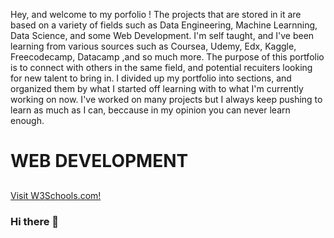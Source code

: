 <p>Hey, and welcome to my porfolio ! The projects that are stored in it are based on a variety of fields such as Data Engineering, Machine Learnning, Data Science, and some Web Development. I'm self taught, and I've been learning from various sources such as Coursea, Udemy, Edx, Kaggle, Freecodecamp, Datacamp ,and so much more. The purpose of this portfolio is to connect with others in the same field, and potential recuiters looking for new talent to bring in. I divided up my portfolio into sections, and organized them  by what I started off learning with to what I'm currently working on now. I've worked on many projects but I always keep pushing to learn as much as I can, beccause in my opinion you can never learn enough.</p>

<h1>WEB DEVELOPMENT</h1>
<h2></h2>
<a href="https://">Visit W3Schools.com!</a>







### Hi there 👋

<!--
**TEV1996/TEV1996** is a ✨ _special_ ✨ repository because its `README.md` (this file) appears on your GitHub profile.

Here are some ideas to get you started:

- 🔭 I’m currently working on ...
- 🌱 I’m currently learning ...
- 👯 I’m looking to collaborate on ... Anything, it's my passion to work in this field.
- 💬 Ask me about ... Data Engineering,or Machine Learning 
- 📫 How to reach me: ThomasTev.1996@gmail.com
- 😄 Pronouns: ...
- ⚡ Fun fact: ...
-->
